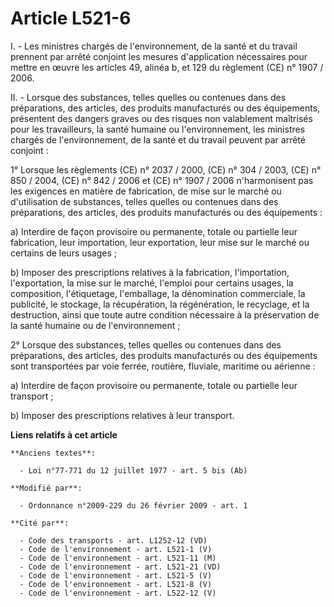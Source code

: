 # Article L521-6

I. - Les ministres chargés de l'environnement, de la santé et du travail prennent par arrêté conjoint les mesures
d'application nécessaires pour mettre en œuvre les articles 49, alinéa b, et 129 du règlement (CE) n° 1907 / 2006. 

II. - Lorsque des substances, telles quelles ou contenues dans des préparations, des articles, des produits manufacturés ou
des équipements, présentent des dangers graves ou des risques non valablement maîtrisés pour les travailleurs, la santé
humaine ou l'environnement, les ministres chargés de l'environnement, de la santé et du travail peuvent par arrêté
conjoint : 

1° Lorsque les règlements (CE) n° 2037 / 2000, (CE) n° 304 / 2003, (CE) n° 850 / 2004, (CE) n° 842 / 2006 et (CE) n° 1907 /
2006 n'harmonisent pas les exigences en matière de fabrication, de mise sur le marché ou d'utilisation de substances, telles
quelles ou contenues dans des préparations, des articles, des produits manufacturés ou des équipements : 

a) Interdire de façon provisoire ou permanente, totale ou partielle leur fabrication, leur importation, leur exportation,
leur mise sur le marché ou certains de leurs usages ; 

b) Imposer des prescriptions relatives à la fabrication, l'importation, l'exportation, la mise sur le marché, l'emploi pour
certains usages, la composition, l'étiquetage, l'emballage, la dénomination commerciale, la publicité, le stockage, la
récupération, la régénération, le recyclage, et la destruction, ainsi que toute autre condition nécessaire à la préservation
de la santé humaine ou de l'environnement ; 

2° Lorsque des substances, telles quelles ou contenues dans des préparations, des articles, des produits manufacturés ou des
équipements sont transportées par voie ferrée, routière, fluviale, maritime ou aérienne : 

a) Interdire de façon provisoire ou permanente, totale ou partielle leur transport ; 

b) Imposer des prescriptions relatives à leur transport.

**Liens relatifs à cet article**

	**Anciens textes**:

	  - Loi n°77-771 du 12 juillet 1977 - art. 5 bis (Ab)

	**Modifié par**:

	  - Ordonnance n°2009-229 du 26 février 2009 - art. 1

	**Cité par**:

	  - Code des transports - art. L1252-12 (VD)
	  - Code de l'environnement - art. L521-1 (V)
	  - Code de l'environnement - art. L521-11 (M)
	  - Code de l'environnement - art. L521-21 (VD)
	  - Code de l'environnement - art. L521-5 (V)
	  - Code de l'environnement - art. L521-8 (V)
	  - Code de l'environnement - art. L522-12 (V)

